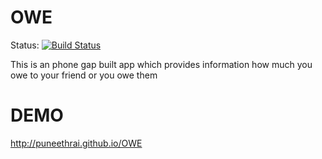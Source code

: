 OWE
===
Status:
	[![Build Status](https://travis-ci.org/puneethrai/OWE.png?branch=master)](https://travis-ci.org/puneethrai/OWE)
	
This is an phone gap built app which provides information how much you owe to your friend or you owe them

DEMO
===

http://puneethrai.github.io/OWE
